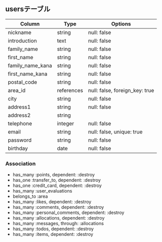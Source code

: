 ## usersテーブル

|Column|Type|Options|
|------|----|-------|
|nickname|string|null: false|
|introduction|text|null: false|
|family_name|string|null: false|
|first_name|string|null: false|
|family_name_kana|string|null: false|
|first_name_kana|string|null: false|
|postal_code|string|null: false|
|area_id|references|null: false, foreign_key: true|
|city|string|null: false|
|address1|string|null: false|
|address2|string||
|telephone|integer|null: false|
|email|string|null: false, unique: true|
|password|string|null: false|
|birthday|date|null: false|

### Association
- has_many :points, dependent: :destroy
- has_one :transfer_to, dependent: :destroy
- has_one :credit_card, dependent: :destroy
- has_many :user_evaluations
- belongs_to :area
- has_many :likes, dependent: :destroy
- has_many :comments, dependent: :destroy
- has_many :personal_comments, dependent: :destroy
- has_many :allocations, dependent: :destroy
- has_many :messages, through: :allocations
- has_many :todos, dependent: :destroy
- has_many :items, dependent: :destroy
